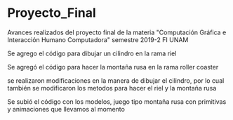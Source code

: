 ﻿# Proyecto_Final
Avances realizados del proyecto final de la materia "Computación Gráfica e Interacción Humano Computadora" semestre 2019-2 FI UNAM

Se agrego el código para dibujar un cilindro en la rama riel

Se agregó el código para hacer la montaña rusa en la rama roller coaster

se realizaron modificaciones en la manera de dibujar el cilindro, por lo cual también se modificaron los metodos para hacer el riel y la montaña rusa

Se subió el código con los modelos, juego tipo montaña rusa con primitivas y animaciones que llevamos al momento 

